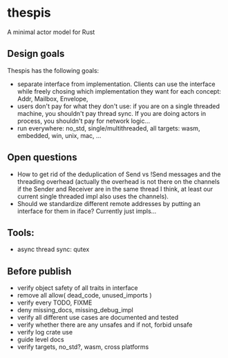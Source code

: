 # thespis

A minimal actor model for Rust

## Design goals

Thespis has the following goals:

- separate interface from implementation. Clients can use the interface while freely chosing which implementation they want for each concept: Addr, Mailbox, Envelope,
- users don't pay for what they don't use: if you are on a single threaded machine, you shouldn't pay thread sync. If you are doing actors in process, you shouldn't pay for network logic...
- run everywhere: no_std, single/multithreaded, all targets: wasm, embedded, win, unix, mac, ...


## Open questions

- How to get rid of the deduplication of Send vs !Send messages and the threading overhead (actually the overhead is not there on the channels if the Sender and Receiver are in the same thread I think, at least our current single threaded impl also uses the channels).
- Should we standardize different remote addresses by putting an interface for them in iface? Currently just impls...

## Tools:

- async thread sync: qutex


## Before publish

- verify object safety of all traits in interface
- remove all allow( dead_code, unused_imports )
- verify every TODO, FIXME
- deny missing_docs, missing_debug_impl
- verify all different use cases are documented and tested
- verify whether there are any unsafes and if not, forbid unsafe
- verify log crate use
- guide level docs
- verify targets, no_std?, wasm, cross platforms

